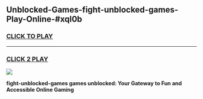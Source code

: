
## Unblocked-Games-fight-unblocked-games-Play-Online-#xql0b
<h3>
<a href="https://premium.freeplayer.one?title=fight-unblocked-games&ref=27F">CLICK TO PLAY</a></h3>
<hr>

<h3>
<a href="https://premium.freeplayer.one?title=fight-unblocked-games&ref=27F">CLICK 2 PLAY</a>
  
</h3>

<a href="https://premium.freeplayer.one?title=fight-unblocked-games&ref=27F"><img src="https://clearcache.store/games.png"></a>


**fight-unblocked-games games unblocked: Your Gateway to Fun and Accessible Online Gaming**
